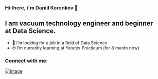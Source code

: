 ### Hi there, i'm Daniil Korenkov 👋


## I am vacuum technology engineer and beginner at Data Science.

- 🚀 I’m looking for a job in a field of Data Science
- 🤓 I’m currently learning at Yandex.Precticum (for 8 month now)

### Connect with me:
[![image](https://github.com/KorenkovDaniil/KorenkovDaniil/assets/142750658/6a22b5f6-d3d3-4dd1-b596-29c2a93bb7ae)
](https://t.me/pryanichek_tula)
